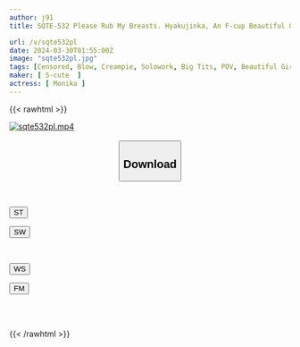 ```yaml
---
author: j91
title: SQTE-532 Please Rub My Breasts. Hyakujinka, An F-cup Beautiful Girl Who Loves What Feels Good

url: /v/sqte532pl
date: 2024-03-30T01:55:00Z
image: "sqte532pl.jpg"
tags: [Censored, Blow, Creampie, Solowork, Big Tits, POV, Beautiful Girl	]
maker: [ S-cute  ]
actress: [ Monika ]
---
```



{{< rawhtml >}}

<div class="video" data-videoid="0B0mXY7wqWSLqb">
    <a href="javascript:;">
        <img src="/v/sqte532pl/sqte532pl.jpg" width="WIDTH" height="HEIGHT" alt="sqte532pl.mp4" loading="lazy">
    </a>
</div>

<script type="text/javascript" src="https://j91.asia/asset/on-demand-st.js"></script>

<br>
  <link rel="stylesheet" href="https://j91.asia/asset/bs5.css">
  
  <center>
  <button class="btn btn-primary" type="button" data-bs-toggle="collapse" data-bs-target=".multi-collapse" aria-expanded="false" aria-controls="multiCollapseExample1 multiCollapseExample2"><h2>Download</h2></button></center>
</p>
<div class="row">
  <div class="col">
    <div class="collapse multi-collapse" id="multiCollapseExample1">
      <div class="card card-body">
	      	      <br>
<div class="buttons">  
<p><a href="https://streamtape.to/v/0B0mXY7wqWSLqb" target="_blank"><button class="btn-hover color-3"><i class="fa fa-download"></i> ST</button></a></p>
<p><a href="https://asnwish.com/k8t2nb0abi35" target="_blank"><button class="btn-hover color-2"><i class="fa fa-download"></i> SW</button></a></p></div>
    </div>
  </div>
</div>
  <div class="col">
    <div class="collapse multi-collapse" id="multiCollapseExample2">
      <div class="card card-body">
	      <br>
<div class="buttons">
<p><a href="https://wolfstream.tv/h34i5usidm34"><button class="btn-hover color-9"><i class="fa fa-download"></i> WS</button></a></p>
<p><a href="https://filemoon.sx/d/adzx6micb2h4"><button class="btn-hover color-8"><i class="fa fa-download"></i> FM</button></a></p></div>
<br><br>
      </div>
    </div>
  </div>
</div>

{{< /rawhtml >}}
